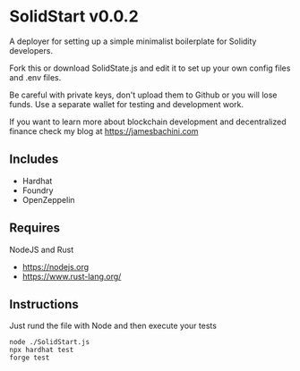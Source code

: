 # SolidStart v0.0.2

A deployer for setting up a simple minimalist boilerplate for Solidity developers.

Fork this or download SolidState.js and edit it to set up your own config files and .env files.

Be careful with private keys, don't upload them to Github or you will lose funds. Use a separate wallet for testing and development work.

If you want to learn more about blockchain development and decentralized finance check my blog at https://jamesbachini.com

## Includes

- Hardhat
- Foundry
- OpenZeppelin

## Requires

NodeJS and Rust

- https://nodejs.org
- https://www.rust-lang.org/

## Instructions

Just rund the file with Node and then execute your tests

```
node ./SolidStart.js
npx hardhat test
forge test
```

